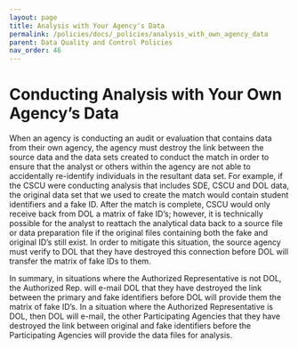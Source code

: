 ```yaml
---
layout: page
title: Analysis with Your Agency's Data
permalink: /policies/docs/_policies/analysis_with_own_agency_data
parent: Data Quality and Control Policies
nav_order: 46
---
```


# Conducting Analysis with Your Own Agency’s Data
When an agency is conducting an audit or evaluation that contains data from their own agency, the agency must destroy the link between the source data and the data sets created to conduct the match in order to ensure that the analyst or others within the agency are not able to accidentally re-identify individuals in the resultant data set.  For example, if the CSCU were conducting analysis that includes SDE, CSCU and DOL data, the original data set that we used to create the match would contain student identifiers and a fake ID.  After the match is complete, CSCU would only receive back from DOL a matrix of fake ID’s; however, it is technically possible for the analyst to reattach the analytical data back to a source file or data preparation file if the original files containing both the fake and original ID’s still exist.  In order to mitigate this situation, the source agency must verify to DOL that they have destroyed this connection before DOL will transfer the matrix of fake IDs to them.

In summary, in situations where the Authorized Representative is not DOL, the Authorized Rep. will e-mail DOL that they have destroyed the link between the primary and fake identifiers before DOL will provide them the matrix of fake ID’s. In a situation where the Authorized Representative is DOL, then DOL will e-mail, the other Participating Agencies that they have destroyed the link between original and fake identifiers before the Participating Agencies will provide the data files for analysis.  

